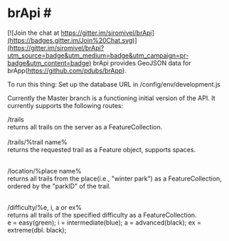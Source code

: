 # brApi #<br />

[![Join the chat at https://gitter.im/siromivel/brApi](https://badges.gitter.im/Join%20Chat.svg)](https://gitter.im/siromivel/brApi?utm_source=badge&utm_medium=badge&utm_campaign=pr-badge&utm_content=badge)
brApi provides GeoJSON data for  brApp(https://github.com/pdubs/brApp).<br />

To run this thing: Set up the database URL in /config/env/development.js

Currently the Master branch is a functioning initial version of the API. It currently supports the following routes:

/trails                          
    returns all trails on the server as a FeatureCollection.<br />
<br />/trails/%trail name%             
    returns the requested trail as a Feature object, supports spaces.<br />

<br />/location/%place name%           
    returns all trails from the place(i.e., "winter park") as a FeatureCollection, ordered by the "parkID" of the trail.<br />

<br />/difficulty/%e, i, a or ex%      
    returns all trails of the specified difficulty as a FeatureCollection.<br />
    e = easy(green); i = intermediate(blue); a = advanced(black); ex = extreme(dbl. black);<br />
